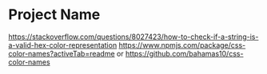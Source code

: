 # Project Name

https://stackoverflow.com/questions/8027423/how-to-check-if-a-string-is-a-valid-hex-color-representation
https://www.npmjs.com/package/css-color-names?activeTab=readme  or   https://github.com/bahamas10/css-color-names